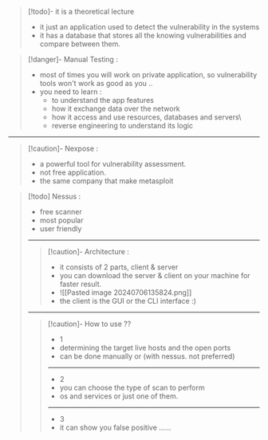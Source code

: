 
>[!todo]- it is a theoretical lecture
>- it just an application used to detect the vulnerability in the systems
>- it has a database that stores all the knowing vulnerabilities and compare between them.

>[!danger]- Manual Testing :
>- most of times you will work on private application, so vulnerability tools won't work as good as you ..
>- you need to learn :
>	- to understand the app features
>	- how it exchange data over the network
>	- how it access and use resources, databases and servers\
>	- reverse engineering to understand its logic

---

>[!caution]- Nexpose :
>- a powerful tool for vulnerability assessment.
>- not free application.
>- the same company that make metasploit

 >[!todo] Nessus :
 >- free scanner
 >- most popular
 >- user friendly
>---
 >>[!caution]- Architecture :
 >>- it consists of 2 parts, client & server
 >>- you can download the server & client on your machine for faster result.
 >>- ![[Pasted image 20240706135824.png]]
 >>- the client is the GUI or the CLI interface :)
>---
 >>[!caution]- How to use ??
 >>- 1
 >>	- determining the target live hosts and the open ports
 >>	- can be done manually or (with nessus. not preferred)
>>---
 >>- 2
 >>	- you can choose the type of scan to perform
 >>	- os and services or just one of them.
>>---
 >>- 3
 >>	- it can show you false positive ......
 
